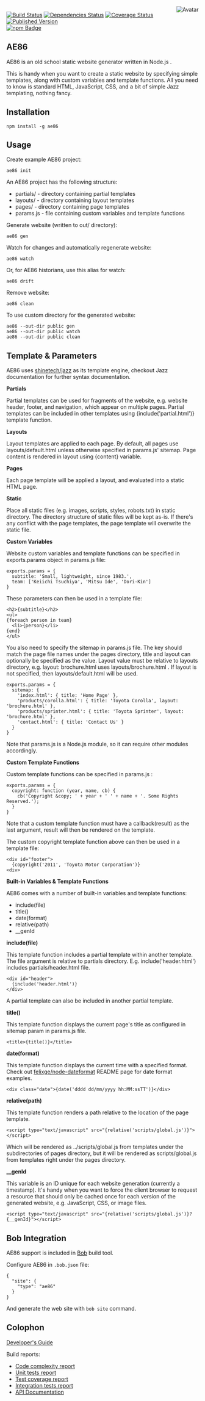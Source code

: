<img align="right" src="https://raw.github.com/cliffano/ae86/master/avatar.jpg" alt="Avatar"/>

[![Build Status](https://secure.travis-ci.org/cliffano/ae86.png?branch=master)](http://travis-ci.org/cliffano/ae86)
[![Dependencies Status](https://david-dm.org/cliffano/ae86.png)](http://david-dm.org/cliffano/ae86)
[![Coverage Status](https://coveralls.io/repos/cliffano/ae86/badge.png?branch=master)](https://coveralls.io/r/cliffano/ae86?branch=master)
[![Published Version](https://badge.fury.io/js/ae86.png)](http://badge.fury.io/js/ae86)
<br/>
[![npm Badge](https://nodei.co/npm/ae86.png)](http://npmjs.org/package/ae86)

AE86
----

AE86 is an old school static website generator written in Node.js .

This is handy when you want to create a static website by specifying simple templates, along with custom variables and template functions.
All you need to know is standard HTML, JavaScript, CSS, and a bit of simple Jazz templating, nothing fancy.

Installation
------------

    npm install -g ae86

Usage
-----

Create example AE86 project:

    ae86 init

An AE86 project has the following structure:

* partials/ - directory containing partial templates
* layouts/ - directory containing layout templates
* pages/ - directory containing page templates
* params.js - file containing custom variables and template functions

Generate website (written to out/ directory):

    ae86 gen

Watch for changes and automatically regenerate website:

    ae86 watch

Or, for AE86 historians, use this alias for watch:

    ae86 drift

Remove website:

    ae86 clean

To use custom directory for the generated website:

    ae86 --out-dir public gen
    ae86 --out-dir public watch
    ae86 --out-dir public clean

Template & Parameters
---------------------

AE86 uses [shinetech/jazz](https://github.com/shinetech/jazz) as its template engine, checkout Jazz documentation for further syntax documentation.

__Partials__

Partial templates can be used for fragments of the website, e.g. website header, footer, and navigation, which appear on multiple pages. Partial templates can be included in other templates using {include('partial.html')} template function.

__Layouts__

Layout templates are applied to each page. By default, all pages use layouts/default.html unless otherwise specified in params.js' sitemap. Page content is rendered in layout using {content} variable.

__Pages__

Each page template will be applied a layout, and evaluated into a static HTML page.

__Static__

Place all static files (e.g. images, scripts, styles, robots.txt) in static directory. The directory structure of static files will be kept as-is. If there's any conflict with the page templates, the page template will overwrite the static file.

__Custom Variables__

Website custom variables and template functions can be specified in exports.params object in params.js file:

    exports.params = {
      subtitle: 'Small, lightweight, since 1983.',
      team: ['Keiichi Tsuchiya', 'Mitsu Ide', 'Dori-Kin']
    }

These parameters can then be used in a template file:

    <h2>{subtitle}</h2>
    <ul>
    {foreach person in team}
      <li>{person}</li>
    {end}
    </ul>

You also need to specify the sitemap in params.js file. The key should match the page file names under the pages directory, title and layout can optionally be specified as the value. Layout value must be relative to layouts directory, e.g. layout: brochure.html uses layouts/brochure.html . If layout is not specified, then layouts/default.html will be used.

    exports.params = {
      sitemap: {
        'index.html': { title: 'Home Page' },
        'products/corolla.html': { title: 'Toyota Corolla', layout: 'brochure.html' },
        'products/sprinter.html': { title: 'Toyota Sprinter', layout: 'brochure.html' },
        'contact.html': { title: 'Contact Us' }
      }
    }

Note that params.js is a Node.js module, so it can require other modules accordingly.

__Custom Template Functions__

Custom template functions can be specified in params.js :

    exports.params = {
      copyright: function (year, name, cb) {
        cb('Copyright &copy; ' + year + ' ' + name + '. Some Rights Reserved.');
      }
    }

Note that a custom template function must have a callback(result) as the last argument, result will then be rendered on the template.

The custom copyright template function above can then be used in a template file:

    <div id="footer">
      {copyright('2011', 'Toyota Motor Corporation')}
    <div>

__Built-in Variables & Template Functions__

AE86 comes with a number of built-in variables and template functions:

* include(file)
* title()
* date(format)
* relative(path)
* __genId

__include(file)__

This template function includes a partial template within another template. The file argument is relative to partials directory. E.g. include('header.html') includes partials/header.html file.

    <div id="header">
      {include('header.html')}
    </div>

A partial template can also be included in another partial template.

__title()__

This template function displays the current page's title as configured in sitemap param in params.js file.

    <title>{title()}</title>

__date(format)__

This template function displays the current time with a specified format. Check out [felixge/node-dateformat](https://github.com/felixge/node-dateformat) README page for date format examples.

    <div class="date">{date('dddd dd/mm/yyyy hh:MM:ssTT')}</div>

__relative(path)__

This template function renders a path relative to the location of the page template.

    <script type="text/javascript" src="{relative('scripts/global.js')}"></script>

Which will be rendered as ../scripts/global.js from templates under the subdirectories of pages directory, but it will be rendered as scripts/global.js from templates right under the pages directory.

<strong>__genId</strong>

This variable is an ID unique for each website generation (currently a timestamp). It's handy when you want to force the client browser to request a resource that should only be cached once for each version of the generated website, e.g. JavaScript, CSS, or image files.

    <script type="text/javascript" src="{relative('scripts/global.js')}?{__genId}"></script>

Bob Integration
---------------

AE86 support is included in [Bob](http://github.com/cliffano/bob) build tool.

Configure AE86 in `.bob.json` file:

    {
      "site": {
        "type": "ae86"
      }
    }

And generate the web site with `bob site` command.

Colophon
--------

[Developer's Guide](http://cliffano.github.io/developers_guide.html#nodejs)

Build reports:

* [Code complexity report](http://cliffano.github.io/ae86/bob/complexity/plato/index.html)
* [Unit tests report](http://cliffano.github.io/ae86/bob/test/buster.out)
* [Test coverage report](http://cliffano.github.io/ae86/bob/coverage/buster-istanbul/lcov-report/lib/index.html)
* [Integration tests report](http://cliffano.github.io/ae86/bob/test-integration/cmdt.out)
* [API Documentation](http://cliffano.github.io/ae86/bob/doc/dox-foundation/index.html)